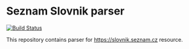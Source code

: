 # Seznam Slovnik parser

[![Build Status](https://travis-ci.org/slovnik/seznam.svg?branch=master)](https://travis-ci.org/slovnik/seznam)

This repository contains parser for https://slovnik.seznam.cz resource.
